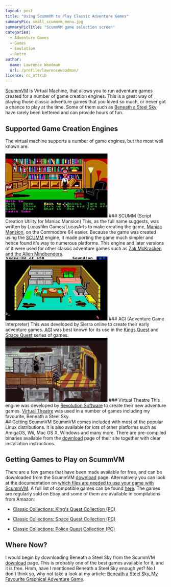 ```yaml
---
layout: post
title: "Using ScummVM to Play Classic Adventure Games"
summaryPic: small_scummvm_menu.jpg
summaryPicTitle: "ScummVM game selection screen"
categories:
  - Adventure Games
  - Games
  - Emulation
  - Retro
author:
  name: Lawrence Woodman
  url: /profile/lawrencewoodman/
licence: cc_attrib
---
```

[ScummVM](http://www.scummvm.org) is Virtual Machine, that allows you to run adventure games created for a number of game creation engines.  This is a great way of playing those classic adventure games that you loved so much, or never got a chance to play at the time.  Some of them such as [Beneath a Steel Sky](/2008/11/13/beneath-a-steel-sky-my-favourite-graphical-adventure-game/ "Beneath a Steel Sky‚ My Favourite Graphical Adventure Game") have rarely been bettered and can provide hours of fun.

## Supported Game Creation Engines
The virtual machine supports a number of game engines, but the most well known are:

<img class="leftFlow" width="320" height="200" src="/images/posts/maniac_mansion_library.jpg" title="Screenshot of Maniac Mansion" alt=""/>
### SCUMM (Script Creation Utility for Maniac Mansion)
This, as the full name suggests, was written by Lucasfilm Games/LucasArts to make creating the game, <a href="http://en.wikipedia.org/wiki/Maniac_Mansion">Maniac Mansion</a>, on the Commodore 64 easier.   Because the game was created using the <a href="http://en.wikipedia.org/wiki/SCUMM">SCUMM</a> engine, it made porting the game much simpler and hence found it's way to numerous platforms.  This engine and later versions of it were used for other classic adventure games such as <a href="http://en.wikipedia.org/wiki/Zak_McKracken_and_the_Alien_Mindbenders">Zak McKracken and the Alien Mindbenders</a>.

<div style="clear: left;"></div>
<img class="leftFlow" width="320" height="200" src="/images/posts/kings_quest.jpg" title="Screenshot of Kings Quest" alt=""/>
### AGI (Adventure Game Interpreter)
This was developed by Sierra online to create their early adventure games.  <a href="http://en.wikipedia.org/wiki/Adventure_Game_Interpreter">AGI</a> was best known for its use in the <a href="http://en.wikipedia.org/wiki/Kings_Quest">Kings Quest</a>  and <a href="http://en.wikipedia.org/wiki/Space_Quest">Space Quest</a> series of games.

<div style="clear: left;"></div>
<img class="leftFlow" style="clear: left;" width="320" height="200" src="/images/posts/beneath_a_steel_sky_factory.jpg" title="Screenshot of Beneath a Steel Sky" alt=""/>
### Virtual Theatre
This engine was developed by <a href="http://www.revolution.co.uk/">Revolution Software</a> to create their new adventure games.  <a href="http://en.wikipedia.org/wiki/Virtual_Theatre">Virtual Theatre</a> was used in a number of games including my favourite, Beneath a Steel Sky.

<div style="clear: left;"></div>
## Getting ScummVM
ScummVM comes included with most of the popular Linux distributions.  It is also available for lots of other platforms such as AmigaOS, Wii, Mac OS X, Windows and many more.  There are pre-compiled binaries available from the <a href="http://www.scummvm.org/downloads.php">download</a> page of their site together with clear installation instructions.

## Getting Games to Play on ScummVM
There are a few games that have been made available for free, and can be downloaded from the ScummVM <a href="http://www.scummvm.org/downloads.php">download</a> page.  Alternatively you can look at the documentation on <a href="http://wiki.scummvm.org/index.php/Datafiles">which files are needed to use your game with ScummVM</a>.  A full list of compatible games can be found <a href="http://www.scummvm.org/compatibility.php">here</a>.  The games are regularly sold on Ebay and some of them are available in compilations from Amazon:

* [Classic Collections: King's Quest Collection (PC)](http://www.amazon.co.uk/gp/product/B000P0JQFA?ie=UTF8&tag=techtinkering-21&linkCode=as2&camp=1634&creative=6738&creativeASIN=B000P0JQFA)

* [Classic Collections: Space Quest Collection (PC)](http://www.amazon.co.uk/gp/product/B000P0JQF0?ie=UTF8&tag=techtinkering-21&linkCode=as2&camp=1634&creative=6738&creativeASIN=B000P0JQF0)

* [Classic Collections: Police Quest Collection (PC)](http://www.amazon.co.uk/gp/product/B000P0JQFK?ie=UTF8&tag=techtinkering-21&linkCode=as2&camp=1634&creative=6738&creativeASIN=B000P0JQFK)



## Where Now?
I would begin by downloading Beneath a Steel Sky from the ScummVM <a href="http://www.scummvm.org/downloads.php">download</a> page.  This is probably one of the best games available for it, and it is free.  Hmm, have I mentioned Beneath a Steel Sky enough yet?  No I don't think so, why not take a look at my article: <a href="/2008/11/13/beneath-a-steel-sky-my-favourite-graphical-adventure-game/">Beneath a Steel Sky‚ My Favourite Graphical Adventure Game</a>.
